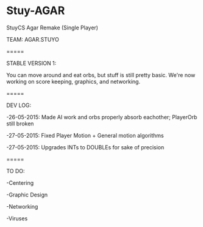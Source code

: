 # Stuy-AGAR
StuyCS Agar Remake (Single Player)

TEAM: AGAR.STUYO 

=====

STABLE VERSION 1:

You can move around and eat orbs, but stuff is still pretty basic. We're now working on score keeping, graphics, and networking.

=====

DEV LOG:

-26-05-2015: Made AI work and orbs properly absorb eachother; PlayerOrb still broken

-27-05-2015: Fixed Player Motion + General motion algorithms

-27-05-2015: Upgrades INTs to DOUBLEs for sake of precision

=====

TO DO:

-Centering

-Graphic Design

-Networking

-Viruses

